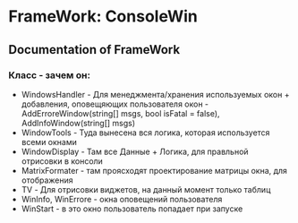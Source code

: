 # FrameWork: ConsoleWin
## Documentation of FrameWork

### Класс - зачем он:
* WindowsHandler - Для менеджмента/хранения используемых окон + добавления, оповещяющих пользователя окон - AddErroreWindow(string[] msgs, bool isFatal = false), AddInfoWindow(string[] msgs)
* WindowTools - Туда вынесена вся логика, которая используется всеми окнами 
* WindowDisplay - Там все Данные + Логика, для правльной отрисовки в консоли
* MatrixFormater - там проясходят проектирование матрицы окна, для отображения
* TV - Для отрисовки виджетов, на данный момент только таблиц 
* WinInfo, WinErrore - окна оповещений пользователя
* WinStart - в это окно пользователь попадает при запуске

